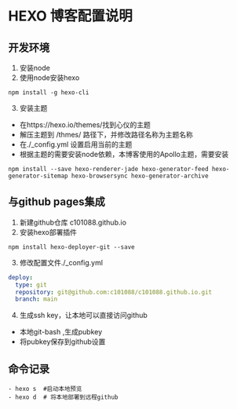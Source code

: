 # HEXO 博客配置说明
## 开发环境
1. 安装node
2. 使用node安装hexo 
```shell
npm install -g hexo-cli
```
3. 安装主题
- 在https://hexo.io/themes/找到心仪的主题
- 解压主题到 /thmes/ 路径下，并修改路径名称为主题名称
- 在./_config.yml 设置启用当前的主题
- 根据主题的需要安装node依赖，本博客使用的Apollo主题，需要安装
```shell
npm install --save hexo-renderer-jade hexo-generator-feed hexo-generator-sitemap hexo-browsersync hexo-generator-archive
```

## 与github pages集成
1. 新建github仓库 c101088.github.io
2. 安装hexo部署插件
```shell
npm install hexo-deployer-git --save
```
3. 修改配置文件./_config.yml
```yml
deploy:
  type: git
  repository: git@github.com:c101088/c101088.github.io.git
  branch: main
```
4. 生成ssh key，让本地可以直接访问github
- 本地git-bash ,生成pubkey
- 将pubkey保存到github设置

## 命令记录
```shell
- hexo s  #启动本地预览
- hexo d  # 将本地部署到远程github
```
